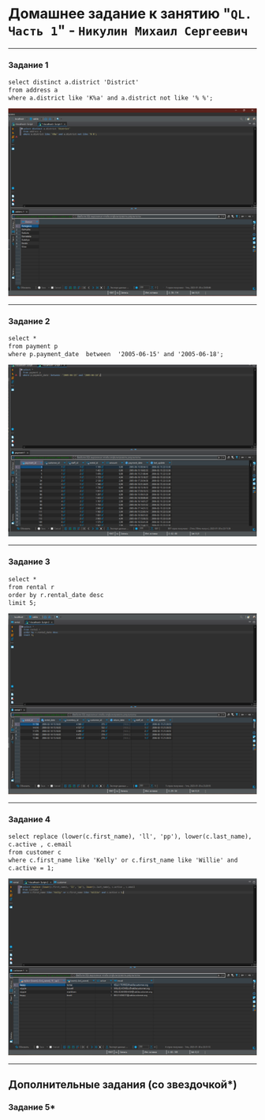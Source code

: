 # Домашнее задание к занятию "`QL. Часть 1`" - `Никулин Михаил Сергеевич`



---

### Задание 1


```
select distinct a.district 'District'
from address a 
where a.district like 'K%a' and a.district not like '% %';
```
![task_1.png](img%2Ftask_1.png)


---

### Задание 2


```
select *
from payment p 
where p.payment_date  between  '2005-06-15' and '2005-06-18';
```
![task_2.png](img%2Ftask_2.png)

---

### Задание 3



```
select *
from rental r 
order by r.rental_date desc 
limit 5;
```
![task_3.png](img%2Ftask_3.png)

---


### Задание 4



```
select replace (lower(c.first_name), 'll', 'pp'), lower(c.last_name), c.active , c.email  
from customer c 
where c.first_name like 'Kelly' or c.first_name like 'Willie' and c.active = 1;
```

![task_4.png](img%2Ftask_4.png)


---
## Дополнительные задания (со звездочкой*)


### Задание 5*

```

```